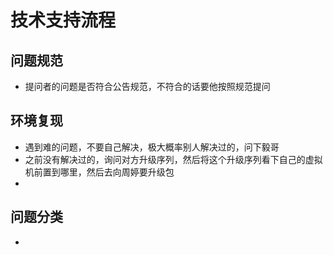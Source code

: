 # 技术支持流程

## 问题规范

- 提问者的问题是否符合公告规范，不符合的话要他按照规范提问

  

## 环境复现

- 遇到难的问题，不要自己解决，极大概率别人解决过的，问下毅哥
- 之前没有解决过的，询问对方升级序列，然后将这个升级序列看下自己的虚拟机前置到哪里，然后去向周婷要升级包
- 

## 问题分类

- 


